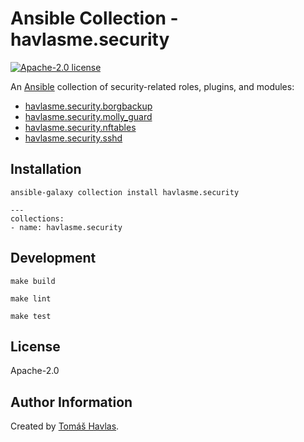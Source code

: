 Ansible Collection - havlasme.security
====================================== 

[![Apache-2.0 license][license-image]][license-link]

An [Ansible](https://www.ansible.com/) collection of security-related roles, plugins, and modules:

- [havlasme.security.borgbackup](/roles/borgbackup/README.md)
- [havlasme.security.molly_guard](/roles/molly_guard/README.md)
- [havlasme.security.nftables](/roles/nftables/README.md)
- [havlasme.security.sshd](/roles/sshd/README.md)


Installation
------------

```shell
ansible-galaxy collection install havlasme.security
```

```shell title="requirements.yml"
---
collections:
- name: havlasme.security
```


Development
-----------

```shell
make build
```

```shell title="ansible-lint"
make lint
```

```shell title="molecule"
make test
```


License
-------

Apache-2.0


Author Information
------------------

Created by [Tomáš Havlas](https://havlas.me/).


[license-image]: https://img.shields.io/badge/license-Apache2.0-blue.svg?style=flat-square
[license-link]: LICENSE

